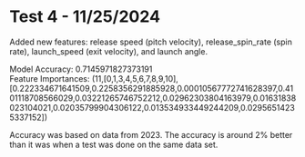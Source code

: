 # Test 4 - 11/25/2024

Added new features: release speed (pitch velocity), release_spin_rate (spin rate), launch_speed (exit velocity), and launch angle.

Model Accuracy: 0.7145971827373191                                             
Feature Importances: (11,[0,1,3,4,5,6,7,8,9,10],[0.222334671641509,0.2258356291885928,0.00010567772741628397,0.4101118708566029,0.03221265746752212,0.02962303804163979,0.01631838023104021,0.02035799904306122,0.013534933449244209,0.02956514235337152])

Accuracy was based on data from 2023. The accuracy is around 2% better than it was when a test was done on the same data set.
